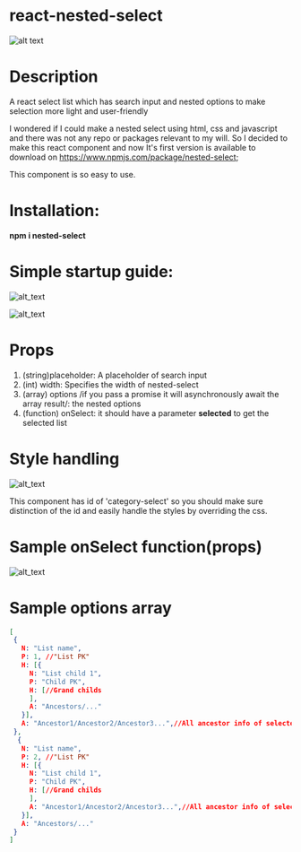 # react-nested-select
![alt text](https://ucarecdn.com/d0e62320-bbde-4d99-b055-e698fbb37da7/Screenshot_2.png)

# Description 

 A react select list which has search input and nested options to make selection more light and  user-friendly


I wondered if I could make a nested select using html, css and javascript and there was not any repo or packages relevant to my will. So I decided to make this react component and now It's first version is available to download on https://www.npmjs.com/package/nested-select;

This component is so easy to use. 

# Installation: 
<strong>npm i nested-select </strong>

# Simple startup guide:

![alt_text](https://ucarecdn.com/70acd2f7-f31e-4425-856c-49b0f8138102/Screenshot_3.png)

![alt_text](https://ucarecdn.com/752b0538-d4fd-475e-b98f-30aa835c8e7e/Screenshot_5.png)

# Props
 1. (string)placeholder: A placeholder of search input 
 2. (int) width: Specifies the width of nested-select
 3. (array) options /if you pass a promise it will asynchronously await the array result/: the nested options
 4. (function) onSelect: it should have a parameter <strong>selected</strong> to get the selected list
 
# Style handling

![alt_text](https://ucarecdn.com/7139d626-7cc7-4e90-bf42-7d1f7ad6855d/Screenshot_7.png)

This component has id of 'category-select' so you should make sure distinction of the id and easily handle the styles by overriding the css.
 
# Sample onSelect function(props)
![alt_text](https://ucarecdn.com/9e2c9b04-f6a0-49cd-a0cd-8f7112dedc5b/Screenshot_6.png)


# Sample options array
```json
[
 {
   N: "List name",
   P: 1, //"List PK"
   H: [{
     N: "List child 1",
     P: "Child PK",
     H: [//Grand childs
     ],
     A: "Ancestors/..."
   }],
   A: "Ancestor1/Ancestor2/Ancestor3...",//All ancestor info of selected list
 },
  {
   N: "List name",
   P: 2, //"List PK"
   H: [{
     N: "List child 1",
     P: "Child PK",
     H: [//Grand childs
     ],
     A: "Ancestor1/Ancestor2/Ancestor3...",//All ancestor info of selected list
   }],
   A: "Ancestors/..."
 }
]
```

